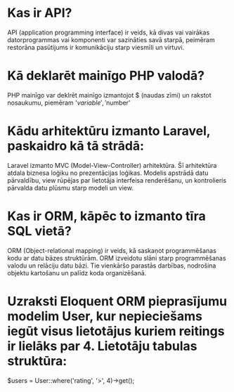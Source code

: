 # Kas ir API?
API (application programming interface) ir veids, kā divas vai vairākas datorprogrammas vai komponenti var sazināties savā starpā, peimēram restorāna pasūtijums ir komunikāciju starp viesmīli un virtuvi.

# Kā deklarēt mainīgo PHP valodā?
PHP mainīgo var deklrēt mainīgo izmantojot $ (naudas zīmi) un rakstot nosaukumu, piemēram '$variable', '$number'

# Kādu arhitektūru izmanto Laravel, paskaidro kā tā strādā:
Laravel izmanto MVC (Model-View-Controller) arhitektūra. Šī arhitektūra atdala biznesa loģiku no prezentācijas loģikas. Modelis apstrādā datu pārvaldību, view rūpējas par lietotāja interfeisa renderēšanu, un kontrolieris pārvalda datu plūsmu starp modeli un view.

# Kas ir ORM, kāpēc to izmanto tīra SQL vietā?
ORM (Object-relational mapping) ir veids, kā saskaņot programmēšanas kodu ar datu bāzes struktūrām. ORM izveidotu slāni starp programmēšanas valodu un relāciju datu bāzi.
Tie vienkāršo parastās darbības, nodrošina objektu kartošanu un palīdz koda organizēšanā.

# Uzraksti Eloquent ORM pieprasījumu modelim User, kur nepieciešams iegūt visus lietotājus kuriem reitings ir lielāks par 4. Lietotāju tabulas struktūra:
$users = User::where('rating', '>', 4)->get();

